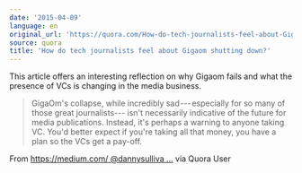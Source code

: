 ```yaml
---
date: '2015-04-09'
language: en
original_url: 'https://quora.com/How-do-tech-journalists-feel-about-Gigaom-shutting-down/answer/Clément-Renaud'
source: quora
title: 'How do tech journalists feel about Gigaom shutting down?'
---
```


This article offers an interesting reflection on why Gigaom fails and
what the presence of VCs is changing in the media business. 
 

> GigaOm's collapse, while incredibly sad --- especially for so many of
> those great journalists--- isn't necessarily indicative of the future
> for media publications. 
> Instead, it's perhaps a warning to anyone taking VC. You'd better
> expect if you're taking all that money, you have a plan so the VCs get
> a pay-off.

From 
[https://medium.com/ @dannysulliva ...](https://medium.com/@dannysullivan/after-gigaom-the-non-vc-simcity-approach-to-growing-a-media-business-b10297a4f2d5) 
via Quora User
